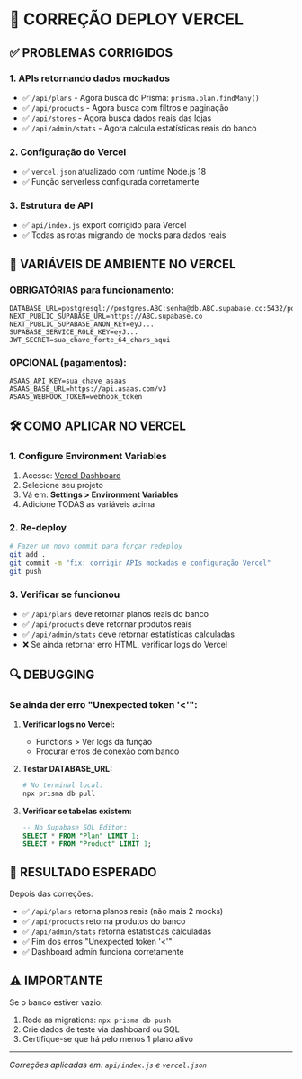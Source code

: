 # 🚀 CORREÇÃO DEPLOY VERCEL

## ✅ PROBLEMAS CORRIGIDOS

### 1. APIs retornando dados mockados
- ✅ `/api/plans` - Agora busca do Prisma: `prisma.plan.findMany()`
- ✅ `/api/products` - Agora busca com filtros e paginação
- ✅ `/api/stores` - Agora busca dados reais das lojas
- ✅ `/api/admin/stats` - Agora calcula estatísticas reais do banco

### 2. Configuração do Vercel
- ✅ `vercel.json` atualizado com runtime Node.js 18
- ✅ Função serverless configurada corretamente

### 3. Estrutura de API
- ✅ `api/index.js` export corrigido para Vercel
- ✅ Todas as rotas migrando de mocks para dados reais

## 🔑 VARIÁVEIS DE AMBIENTE NO VERCEL

### OBRIGATÓRIAS para funcionamento:
```env
DATABASE_URL=postgresql://postgres.ABC:senha@db.ABC.supabase.co:5432/postgres
NEXT_PUBLIC_SUPABASE_URL=https://ABC.supabase.co
NEXT_PUBLIC_SUPABASE_ANON_KEY=eyJ...
SUPABASE_SERVICE_ROLE_KEY=eyJ...
JWT_SECRET=sua_chave_forte_64_chars_aqui
```

### OPCIONAL (pagamentos):
```env
ASAAS_API_KEY=sua_chave_asaas
ASAAS_BASE_URL=https://api.asaas.com/v3
ASAAS_WEBHOOK_TOKEN=webhook_token
```

## 🛠️ COMO APLICAR NO VERCEL

### 1. Configure Environment Variables
1. Acesse: [Vercel Dashboard](https://vercel.com/dashboard)
2. Selecione seu projeto
3. Vá em: **Settings > Environment Variables**
4. Adicione TODAS as variáveis acima

### 2. Re-deploy
```bash
# Fazer um novo commit para forçar redeploy
git add .
git commit -m "fix: corrigir APIs mockadas e configuração Vercel"
git push
```

### 3. Verificar se funcionou
- ✅ `/api/plans` deve retornar planos reais do banco
- ✅ `/api/products` deve retornar produtos reais
- ✅ `/api/admin/stats` deve retornar estatísticas calculadas
- ❌ Se ainda retornar erro HTML, verificar logs do Vercel

## 🔍 DEBUGGING

### Se ainda der erro "Unexpected token '<'":

1. **Verificar logs no Vercel:**
   - Functions > Ver logs da função
   - Procurar erros de conexão com banco

2. **Testar DATABASE_URL:**
   ```bash
   # No terminal local:
   npx prisma db pull
   ```

3. **Verificar se tabelas existem:**
   ```sql
   -- No Supabase SQL Editor:
   SELECT * FROM "Plan" LIMIT 1;
   SELECT * FROM "Product" LIMIT 1;
   ```

## 🎯 RESULTADO ESPERADO

Depois das correções:
- ✅ `/api/plans` retorna planos reais (não mais 2 mocks)
- ✅ `/api/products` retorna produtos do banco  
- ✅ `/api/admin/stats` retorna estatísticas calculadas
- ✅ Fim dos erros "Unexpected token '<'"
- ✅ Dashboard admin funciona corretamente

## ⚠️ IMPORTANTE

Se o banco estiver vazio:
1. Rode as migrations: `npx prisma db push`
2. Crie dados de teste via dashboard ou SQL
3. Certifique-se que há pelo menos 1 plano ativo

---
*Correções aplicadas em: `api/index.js` e `vercel.json`*